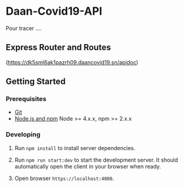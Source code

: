 # Daan-Covid19-API
Pour tracer ....


## Express Router and Routes
(https://dk5sml6ak1pazrh09.daancovid19.sn/apidoc)

## Getting Started

### Prerequisites

- [Git](https://git-scm.com/)
- [Node.js and npm](nodejs.org) Node >= 4.x.x, npm >= 2.x.x

### Developing

1. Run `npm install` to install server dependencies. 
3. Run `npm run start:dev` to start the development server. It should automatically open the client in your browser when ready.

3. Open browser `https://localhost:4000`.




